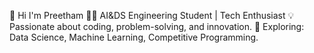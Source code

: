 👋 Hi I'm Preetham 
👩‍💻 AI&DS Engineering Student | Tech Enthusiast
💡 Passionate about coding, problem-solving, and innovation.
🚀 Exploring: Data Science, Machine Learning, Competitive Programming.
